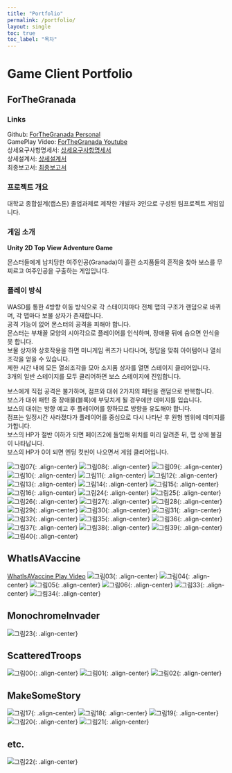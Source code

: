 ```yaml
---
title: "Portfolio"
permalink: /portfolio/
layout: single
toc: true
toc_label: "목차"
---
```


# Game Client Portfolio

## ForTheGranada

### Links
Github: [ForTheGranada Personal](https://github.com/ji-hun-park/ForTheGranada)  
GamePlay Video: [ForTheGranada Youtube](https://www.youtube.com/watch?v=3aYrso13pHI)  
상세요구사항명세서: [상세요구사항명세서](https://github.com/ji-hun-park/ForTheGranada/blob/main/%EC%83%81%EC%84%B8%EC%9A%94%EA%B5%AC%EC%82%AC%ED%95%AD%EB%AA%85%EC%84%B8%EC%84%9C_002_GameinhAi.pdf)  
상세설계서: [상세설계서](https://github.com/ji-hun-park/ForTheGranada/blob/main/%EC%83%81%EC%84%B8%EC%84%A4%EA%B3%84%EC%84%9C_002_GameinhAi.pdf)  
최종보고서: [최종보고서](https://github.com/ji-hun-park/ForTheGranada/blob/main/%EC%B5%9C%EC%A2%85%EB%B3%B4%EA%B3%A0%EC%84%9C_GameinhAi.docx)

### 프로젝트 개요
대학교 종합설계(캡스톤) 졸업과제로 제작한 개발자 3인으로 구성된 팀프로젝트 게임입니다.

### 게임 소개
**Unity 2D Top View Adventure Game**

몬스터들에게 납치당한 여주인공(Granada)이 흘린 소지품들의 흔적을 찾아 보스를 무찌르고 여주인공을 구출하는 게임입니다.

### 플레이 방식
WASD를 통한 4방향 이동 방식으로 각 스테이지마다 전체 맵의 구조가 랜덤으로 바뀌며, 각 맵마다 보물 상자가 존재합니다.  
공격 기능이 없어 몬스터의 공격을 피해야 합니다.  
몬스터는 부채꼴 모양의 시야각으로 플레이어를 인식하며, 장애물 뒤에 숨으면 인식을 못 합니다.  
보물 상자와 상호작용을 하면 미니게임 퀴즈가 나타나며, 정답을 맞춰 아이템이나 열쇠 조각을 얻을 수 있습니다.  
제한 시간 내에 모든 열쇠조각을 모아 소지품 상자를 열면 스테이지 클리어입니다.  
3개의 일반 스테이지를 모두 클리어하면 보스 스테이지에 진입합니다.

보스에게 직접 공격은 불가하며, 점프와 대쉬 2가지의 패턴을 랜덤으로 반복합니다.  
보스가 대쉬 패턴 중 장애물(블록)에 부딪치게 될 경우에만 데미지를 입습니다.  
보스의 대쉬는 방향 예고 후 플레이어를 향하므로 방향을 유도해야 합니다.  
점프는 일정시간 사라졌다가 플레이어를 중심으로 다시 나타난 후 원형 범위에 데미지를 가합니다.  
보스의 HP가 절반 이하가 되면 페이즈2에 돌입해 위치를 미리 알려준 뒤, 맵 상에 불길이 나타납니다.  
보스의 HP가 0이 되면 엔딩 컷씬이 나오면서 게임 클리어입니다.

![그림07](https://ji-hun-park.github.io/assets/images/pofol007.png "그림07"){: .align-center}
![그림08](https://ji-hun-park.github.io/assets/images/pofol008.png "그림08"){: .align-center}
![그림09](https://ji-hun-park.github.io/assets/images/pofol009.png "그림09"){: .align-center}
![그림10](https://ji-hun-park.github.io/assets/images/pofol010.png "그림10"){: .align-center}
![그림11](https://ji-hun-park.github.io/assets/images/pofol011.png "그림11"){: .align-center}
![그림12](https://ji-hun-park.github.io/assets/images/pofol012.png "그림12"){: .align-center}
![그림13](https://ji-hun-park.github.io/assets/images/pofol013.png "그림13"){: .align-center}
![그림14](https://ji-hun-park.github.io/assets/images/pofol014.png "그림14"){: .align-center}
![그림15](https://ji-hun-park.github.io/assets/images/pofol015.png "그림15"){: .align-center}
![그림16](https://ji-hun-park.github.io/assets/images/pofol016.png "그림16"){: .align-center}
![그림24](https://ji-hun-park.github.io/assets/images/pofol024.png "그림24"){: .align-center}
![그림25](https://ji-hun-park.github.io/assets/images/pofol025.png "그림25"){: .align-center}
![그림26](https://ji-hun-park.github.io/assets/images/pofol026.png "그림26"){: .align-center}
![그림27](https://ji-hun-park.github.io/assets/images/pofol027.png "그림27"){: .align-center}
![그림28](https://ji-hun-park.github.io/assets/images/pofol028.png "그림28"){: .align-center}
![그림29](https://ji-hun-park.github.io/assets/images/pofol029.png "그림29"){: .align-center}
![그림30](https://ji-hun-park.github.io/assets/images/pofol030.png "그림30"){: .align-center}
![그림31](https://ji-hun-park.github.io/assets/images/pofol031.png "그림31"){: .align-center}
![그림32](https://ji-hun-park.github.io/assets/images/pofol032.png "그림32"){: .align-center}
![그림35](https://ji-hun-park.github.io/assets/images/pofol035.png "그림35"){: .align-center}
![그림36](https://ji-hun-park.github.io/assets/images/pofol036.png "그림36"){: .align-center}
![그림37](https://ji-hun-park.github.io/assets/images/pofol037.png "그림37"){: .align-center}
![그림38](https://ji-hun-park.github.io/assets/images/pofol038.png "그림38"){: .align-center}
![그림39](https://ji-hun-park.github.io/assets/images/pofol039.png "그림39"){: .align-center}
![그림40](https://ji-hun-park.github.io/assets/images/pofol040.png "그림40"){: .align-center}

## WhatIsAVaccine
[WhatIsAVaccine Play Video](https://youtu.be/HhLgUsnNSzc)
![그림03](https://ji-hun-park.github.io/assets/images/pofol003.png "그림03"){: .align-center}
![그림04](https://ji-hun-park.github.io/assets/images/pofol004.png "그림04"){: .align-center}
![그림05](https://ji-hun-park.github.io/assets/images/pofol005.png "그림05"){: .align-center}
![그림06](https://ji-hun-park.github.io/assets/images/pofol006.png "그림06"){: .align-center}
![그림33](https://ji-hun-park.github.io/assets/images/pofol033.png "그림33"){: .align-center}
![그림34](https://ji-hun-park.github.io/assets/images/pofol034.png "그림34"){: .align-center}

## MonochromeInvader
![그림23](https://ji-hun-park.github.io/assets/images/pofol023.png "그림23"){: .align-center}

## ScatteredTroops
![그림00](https://ji-hun-park.github.io/assets/images/pofol000.png "그림00"){: .align-center}
![그림01](https://ji-hun-park.github.io/assets/images/pofol001.png "그림01"){: .align-center}
![그림02](https://ji-hun-park.github.io/assets/images/pofol002.png "그림02"){: .align-center}

## MakeSomeStory
![그림17](https://ji-hun-park.github.io/assets/images/pofol017.png "그림17"){: .align-center}
![그림18](https://ji-hun-park.github.io/assets/images/pofol018.png "그림18"){: .align-center}
![그림19](https://ji-hun-park.github.io/assets/images/pofol019.png "그림19"){: .align-center}
![그림20](https://ji-hun-park.github.io/assets/images/pofol020.png "그림20"){: .align-center}
![그림21](https://ji-hun-park.github.io/assets/images/pofol021.png "그림21"){: .align-center}

## etc.
![그림22](https://ji-hun-park.github.io/assets/images/pofol022.png "그림22"){: .align-center}
